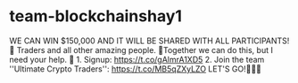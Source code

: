 # team-blockchainshay1
WE CAN WIN $150,000 AND IT WILL BE SHARED WITH ALL PARTICIPANTS! 🤑 Traders and all other amazing people. 💪Together we can do this, but I need your help. 🚨  1. Signup: https://t.co/gAlmrA1XD5  2. Join the team ''Ultimate Crypto Traders'': https://t.co/MB5qZXyLZO   LET'S GO!🙏🏽🚨
